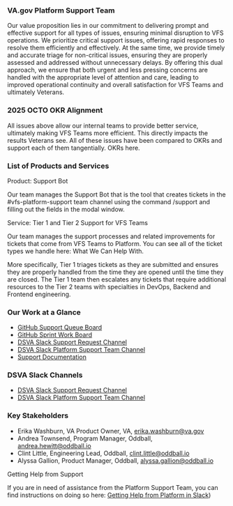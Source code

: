 ### VA.gov Platform Support Team

Our value proposition lies in our commitment to delivering prompt and effective support for all types of issues, ensuring minimal disruption to VFS operations. We prioritize critical support issues, offering rapid responses to resolve them efficiently and effectively. At the same time, we provide timely and accurate triage for non-critical issues, ensuring they are properly assessed and addressed without unnecessary delays. By offering this dual approach, we ensure that both urgent and less pressing concerns are handled with the appropriate level of attention and care, leading to improved operational continuity and overall satisfaction for VFS Teams and ultimately Veterans. 

### 2025 OCTO OKR Alignment
 
All issues above allow our internal teams to provide better service, ultimately making VFS Teams more efficient. This directly impacts the results Veterans see. All of these issues have been compared to OKRs and support each of them tangentially. OKRs here.

### List of Products and Services

Product: Support Bot

Our team manages the Support Bot that is the tool that creates tickets in the #vfs-platform-support team channel using the command /support and filling out the fields in the modal window.

Service: Tier 1 and Tier 2 Support for VFS Teams

Our team manages the support processes and related improvements for tickets that come from VFS Teams to Platform. You can see all of the ticket types we handle here: What We Can Help With. 

More specifically, Tier 1 triages tickets as they are submitted and ensures they are properly handled from the time they are opened until the time they are closed. The Tier 1 team then escalates any tickets that require additional resources to the Tier 2 teams with specialties in DevOps, Backend and Frontend engineering.

### Our Work at a Glance

* [GitHub Support Queue Board](https://github.com/orgs/department-of-veterans-affairs/projects/1408/views/1)
* [GitHub Sprint Work Board](https://github.com/orgs/department-of-veterans-affairs/projects/1408/views/1)
* [DSVA Slack Support Request Channel](https://dsva.slack.com/archives/CBU0KDSB1)
* [DSVA Slack Platform Support Team Channel](https://dsva.slack.com/archives/C02RLAUM2LV)
* [Support Documentation](https://depo-platform-documentation.scrollhelp.site/support/)


### DSVA Slack Channels

* [DSVA Slack Support Request Channel](https://dsva.slack.com/archives/CBU0KDSB1)
* [DSVA Slack Platform Support Team Channel](https://dsva.slack.com/archives/C02RLAUM2LV)


### Key Stakeholders


* Erika Washburn, VA Product Owner, VA, erika.washburn@va.gov
* Andrea Townsend, Program Manager, Oddball, andrea.hewitt@oddball.io
* Clint Little, Engineering Lead, Oddball, clint.little@oddball.io
* Alyssa Gallion, Product Manager, Oddball, alyssa.gallion@oddball.io

Getting Help from Support

If you are in need of assistance from the Platform Support Team, you can find instructions on doing so here:
[Getting Help from Platform in Slack](https://depo-platform-documentation.scrollhelp.site/support/getting-help-from-the-platform-in-slack))

 

